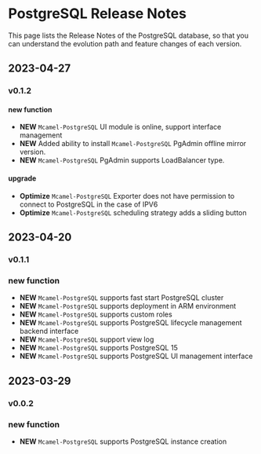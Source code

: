 # PostgreSQL Release Notes

This page lists the Release Notes of the PostgreSQL database, so that you can understand the evolution path and feature changes of each version.

## 2023-04-27

### v0.1.2

#### new function

- **NEW** `Mcamel-PostgreSQL` UI module is online, support interface management
- **NEW** Added ability to install `Mcamel-PostgreSQL` PgAdmin offline mirror version.
- **NEW** `Mcamel-PostgreSQL` PgAdmin supports LoadBalancer type.

#### upgrade

- **Optimize** `Mcamel-PostgreSQL` Exporter does not have permission to connect to PostgreSQL in the case of IPV6
- **Optimize** `Mcamel-PostgreSQL` scheduling strategy adds a sliding button

## 2023-04-20

### v0.1.1

### new function

- **NEW** `Mcamel-PostgreSQL` supports fast start PostgreSQL cluster
- **NEW** `Mcamel-PostgreSQL` supports deployment in ARM environment
- **NEW** `Mcamel-PostgreSQL` supports custom roles
- **NEW** `Mcamel-PostgreSQL` supports PostgreSQL lifecycle management backend interface
- **NEW** `Mcamel-PostgreSQL` support view log
- **NEW** `Mcamel-PostgreSQL` supports PostgreSQL 15
- **NEW** `Mcamel-PostgreSQL` supports PostgreSQL UI management interface

## 2023-03-29

### v0.0.2

### new function

- **NEW** `Mcamel-PostgreSQL` supports PostgreSQL instance creation